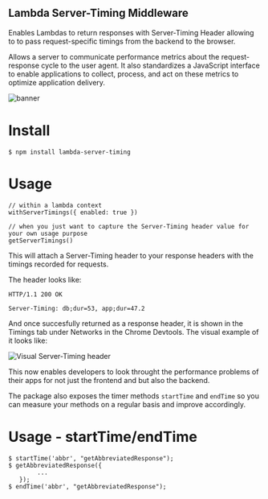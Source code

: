 ## Lambda Server-Timing Middleware

Enables Lambdas to return responses with Server-Timing Header allowing to to pass request-specific timings from the backend to the browser.

Allows a server to communicate performance metrics about the request-response cycle to the user agent. It also standardizes a JavaScript interface to enable applications to collect, process, and act on these metrics to optimize application delivery.

![banner](https://github.com/NishuGoel/lambda-server-timing/assets/26349046/0afba8b2-88fc-4f11-a648-ab1d943d4639)

# Install

```
$ npm install lambda-server-timing
```

# Usage

```
// within a lambda context
withServerTimings({ enabled: true })

// when you just want to capture the Server-Timing header value for your own usage purpose
getServerTimings()
```

This will attach a Server-Timing header to your response headers with the timings recorded for requests.

The header looks like:
```
HTTP/1.1 200 OK

Server-Timing: db;dur=53, app;dur=47.2
```

And once succesfully returned as a response header, it is shown in the Timings tab under Networks in the Chrome Devtools.
The visual example of it looks like:

![Visual Server-Timing header](https://github.com/NishuGoel/svelte-i18next/assets/26349046/5009ec62-7fe8-429d-8a5b-f338ad28225e)

This now enables developers to look throught the performance problems of their apps for not just the frontend and but also the backend. 

The package also exposes the timer methods `startTime` and `endTime` so you can measure your methods on a regular basis and improve accordingly.


# Usage - startTime/endTime
```
$ startTime('abbr', "getAbbreviatedResponse");
$ getAbbreviatedResponse({
        ...
   });
$ endTime('abbr', "getAbbreviatedResponse");
```